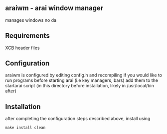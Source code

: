 araiwm - arai window manager
-----------------------
manages windows no da


Requirements
------------
XCB header files


Configuration
-------------
araiwm is configured by editing config.h and recompiling
if you would like to run programs before starting arai (i.e key managers, bars) add them to the startarai script
(in this directory before installation, likely in /usr/local/bin after)


Installation
------------
after completing the configuration steps described above, install using

	make install clean
